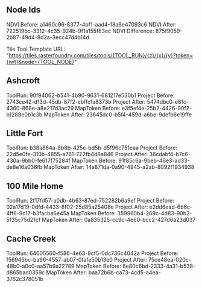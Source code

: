 ## Node Ids
NDVI Before: a1460c96-8377-4bf1-aad4-18a6e47093c6
NDVI After: 722519bc-3312-4c35-924b-9f1a155f83ec
NDVI Difference: 875f9059-2b87-49d4-8d2a-3ecc47d4b14d

Tile Tool Template URL: "https://tiles.rasterfoundry.com/tiles/tools/{TOOL_RUN}/{z}/{x}/{y}?token={jwt}&node={TOOL_NODE}"

## Ashcroft

ToolRun: 90f94062-b541-4b90-9631-681217e530b1
Project Before: 2743ce42-d13d-45db-87f2-ebffc1a8373b
Project After: 5474dbc0-e81c-4360-868e-a8e217d3ac29
MapToken Before: e3f5ef4e-25b2-4426-90f2-b1288e0b1c3b
MapToken After: 23645dc0-b5f4-459d-a6be-9defb6e19ffe


## Little Fort

ToolRun: b38a864a-8b8b-425c-bd5b-d5f96c751eaa
Project Before: 22d5e0fe-310b-4855-a761-722fb4d8e846
Project After: 36cdabf4-b7c6-430a-9bb0-fe617f75284f
MapToken Before: 91f85c6a-9beb-46e3-ad33-de8e16a036fb
MapToken After: 14a871da-0a90-4945-a2ab-8092f1934938

## 100 Mile Home

ToolRun: 2f17fd57-a0db-4b63-87ed-752282b6a9ef
Project Before: 02a17d19-0dfd-4433-8f02-25d85a25408e
Project After: e2dd6ead-6b6c-4ff6-9c17-b3facba6e45a
MapToken Before: 359960b4-269c-4d83-90b2-5f35c75d21cf
MapToken After: 0a835325-cc9c-4e60-bcc2-427d6a23d037

## Cache Creek

ToolRun: 64605560-f586-4e63-8cf5-0dc736c4042a
Project Before: f56945bc-ba96-4557-ab07-0fafe50b13e0
Project After: 75ce48ea-020c-48b0-a0c0-aa57b9a22789
MapToken Before: 8e80c6bd-2333-4a31-b538-d865bad0359c
MapToken After: baa72b6b-ca73-4cd5-a4ea-3762c378051b
